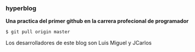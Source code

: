 ### hyperblog
**Una practica del primer github en la carrera profecional de programador** 

`$ git pull origin master`

Los desarrolladores de este blog son Luis Miguel y JCarlos
